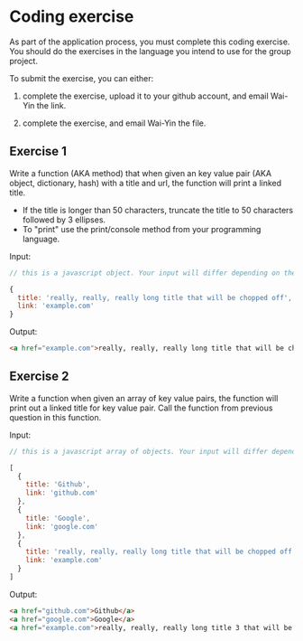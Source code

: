 # Coding exercise

As part of the application process, you must complete this coding exercise. You
should do the exercises in the language you intend to use for the group project.

To submit the exercise, you can either:

1. complete the exercise, upload it to your github account, and email Wai-Yin the link.

2. complete the exercise, and email Wai-Yin the file.

## Exercise 1

Write a function (AKA method) that when given an key value pair (AKA object, dictionary, hash)
with a title and url, the function will print a linked title.

* If the title is longer than 50 characters, truncate the title to 50 characters followed by 3 ellipses.
* To "print" use the print/console method from your programming language.


Input:
```js
// this is a javascript object. Your input will differ depending on the language you use.

{
  title: 'really, really, really long title that will be chopped off',
  link: 'example.com'
}
```

Output:
```html
<a href="example.com">really, really, really long title that will be cho…</a>
```

## Exercise 2

Write a function when given an array of key value pairs, the function will print out a linked title for key value pair. Call the function from previous question in this function.

Input:
```js
// this is a javascript array of objects. Your input will differ depending on the language you use.

[
  {
    title: 'Github',
    link: 'github.com'
  },
  {
    title: 'Google',
    link: 'google.com'
  },
  {
    title: 'really, really, really long title that will be chopped off',
    link: 'example.com'
  }
]
```

Output:
```html
<a href="github.com">Github</a>
<a href="google.com">Google</a>
<a href="example.com">really, really, really long title 3 that will be ch…</a>
```

